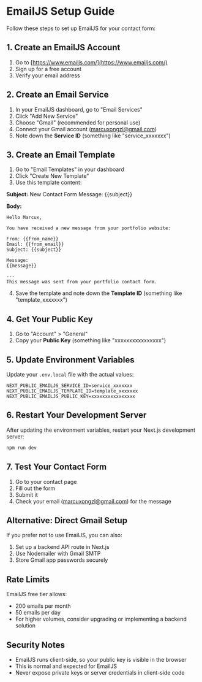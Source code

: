 # EmailJS Setup Guide

Follow these steps to set up EmailJS for your contact form:

## 1. Create an EmailJS Account
1. Go to [https://www.emailjs.com/](https://www.emailjs.com/)
2. Sign up for a free account
3. Verify your email address

## 2. Create an Email Service
1. In your EmailJS dashboard, go to "Email Services"
2. Click "Add New Service"
3. Choose "Gmail" (recommended for personal use)
4. Connect your Gmail account (marcuxongzl@gmail.com)
5. Note down the **Service ID** (something like "service_xxxxxxx")

## 3. Create an Email Template
1. Go to "Email Templates" in your dashboard
2. Click "Create New Template"
3. Use this template content:

**Subject:** New Contact Form Message: {{subject}}

**Body:**
```
Hello Marcux,

You have received a new message from your portfolio website:

From: {{from_name}}
Email: {{from_email}}
Subject: {{subject}}

Message:
{{message}}

---
This message was sent from your portfolio contact form.
```

4. Save the template and note down the **Template ID** (something like "template_xxxxxxx")

## 4. Get Your Public Key
1. Go to "Account" > "General"
2. Copy your **Public Key** (something like "xxxxxxxxxxxxxxxx")

## 5. Update Environment Variables
Update your `.env.local` file with the actual values:

```
NEXT_PUBLIC_EMAILJS_SERVICE_ID=service_xxxxxxx
NEXT_PUBLIC_EMAILJS_TEMPLATE_ID=template_xxxxxxx
NEXT_PUBLIC_EMAILJS_PUBLIC_KEY=xxxxxxxxxxxxxxxx
```

## 6. Restart Your Development Server
After updating the environment variables, restart your Next.js development server:
```bash
npm run dev
```

## 7. Test Your Contact Form
1. Go to your contact page
2. Fill out the form
3. Submit it
4. Check your email (marcuxongzl@gmail.com) for the message

## Alternative: Direct Gmail Setup
If you prefer not to use EmailJS, you can also:
1. Set up a backend API route in Next.js
2. Use Nodemailer with Gmail SMTP
3. Store Gmail app passwords securely

## Rate Limits
EmailJS free tier allows:
- 200 emails per month
- 50 emails per day
- For higher volumes, consider upgrading or implementing a backend solution

## Security Notes
- EmailJS runs client-side, so your public key is visible in the browser
- This is normal and expected for EmailJS
- Never expose private keys or server credentials in client-side code
